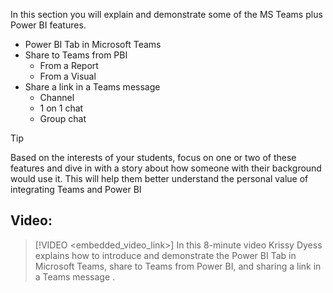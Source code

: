 In this section you will explain and demonstrate some of the MS Teams plus Power BI features. 


- Power BI Tab in Microsoft Teams
- Share to Teams from PBI
    - From a Report
    - From a Visual
- Share a link in a Teams message
    - Channel
    - 1 on 1 chat
    - Group chat


> [!TIP]
>  Based on the interests of your students, focus on one or two of these features and dive in with a story about how someone with their background would use it. This will help them better understand the personal value of integrating Teams and Power BI  


## Video:
> [!VIDEO <embedded_video_link>] 
> In this 8-minute video Krissy Dyess explains how to introduce and demonstrate the Power BI Tab in Microsoft Teams, share to Teams from Power BI, and sharing a link in a Teams message .
